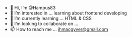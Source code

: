 - 👋 Hi, I’m @Hampus83
- 👀 I’m interested in ... learning about frontend developing
- 🌱 I’m currently learning ... HTML & CSS
- 💞️ I’m looking to collaborate on ...
- 📫 How to reach me ... jhmacgyver@gmail.com

<!---
Hampus83/Hampus83 is a ✨ special ✨ repository because its `README.md` (this file) appears on your GitHub profile.
You can click the Preview link to take a look at your changes.
--->
